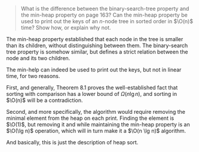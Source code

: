 > What is the difference between the binary-search-tree property and the
> min-heap property on page 163? Can the min-heap property be used to print out
> the keys of an $n$-node tree in sorted order in $\O(n)$ time? Show how, or
> explain why not.

The min-heap property established that each node in the tree is smaller than its
children, without distinguishing between them. The binary-search tree property
is somehow similar, but defines a strict relation between the node and its two
children.

The min-help can indeed be used to print out the keys, but not in linear time,
for two reasons.

First, and generally, Theorem 8.1 proves the well-established fact that sorting
with comparison has a lower bound of $\Omega(n \lg n)$, and sorting in $\O(n)$
will be a contradiction.

Second, and more specifically, the algorithm would require removing the minimal
element from the heap on each print. Finding the element is $\O(1)$, but
removing it and while maintaining the min-heap property is an $\O(\lg n)$
operation, which will in turn make it a $\O(n \lg n)$ algorithm.

And basically, this is just the description of heap sort.
